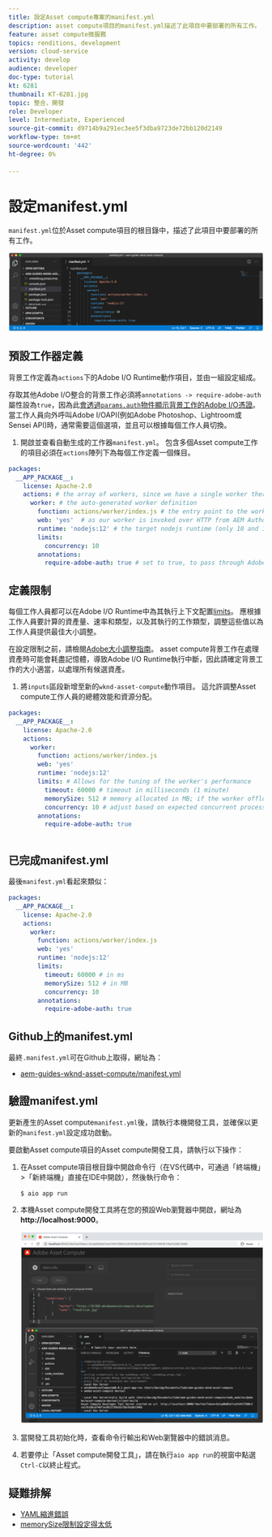 ```yaml
---
title: 設定Asset compute專案的manifest.yml
description: asset compute項目的manifest.yml描述了此項目中要部署的所有工作。
feature: asset compute微服務
topics: renditions, development
version: cloud-service
activity: develop
audience: developer
doc-type: tutorial
kt: 6281
thumbnail: KT-6281.jpg
topic: 整合，開發
role: Developer
level: Intermediate, Experienced
source-git-commit: d9714b9a291ec3ee5f3dba9723de72bb120d2149
workflow-type: tm+mt
source-wordcount: '442'
ht-degree: 0%

---
```



# 設定manifest.yml

`manifest.yml`位於Asset compute項目的根目錄中，描述了此項目中要部署的所有工作。

![manifest.yml](./assets/manifest/manifest.png)

## 預設工作器定義

背景工作定義為`actions`下的Adobe I/O Runtime動作項目，並由一組設定組成。

存取其他Adobe I/O整合的背景工作必須將`annotations -> require-adobe-auth`屬性設為`true`，因為此[會透過`params.auth`物件顯示背景工作的Adobe I/O憑證](https://docs.adobe.com/content/help/en/asset-compute/using/extend/develop-custom-application.html#access-adobe-apis)。 當工作人員向外呼叫Adobe I/OAPI(例如Adobe Photoshop、Lightroom或Sensei API)時，通常需要這個選項，並且可以根據每個工作人員切換。

1. 開啟並查看自動生成的工作器`manifest.yml`。 包含多個Asset compute工作的項目必須在`actions`陣列下為每個工作定義一個條目。

```yml
packages:
  __APP_PACKAGE__:
    license: Apache-2.0
    actions: # the array of workers, since we have a single worker there is only one entry beneath actions
      worker: # the auto-generated worker definition
        function: actions/worker/index.js # the entry point to the worker 
        web: 'yes'  # as our worker is invoked over HTTP from AEM Author service
        runtime: 'nodejs:12' # the target nodejs runtime (only 10 and 12 are supported)
        limits:
          concurrency: 10
        annotations:
          require-adobe-auth: true # set to true, to pass through Adobe I/O access token/client id via params.auth in the worker, typically required when the worker calls out to Adobe I/O APIs such as the Adobe Photoshop, Lightroom or Sensei APIs.
```

## 定義限制

每個工作人員都可以在Adobe I/O Runtime中為其執行上下文配置[limits](https://www.adobe.io/apis/experienceplatform/runtime/docs.html#!adobedocs/adobeio-runtime/master/guides/system_settings.md)。 應根據工作人員要計算的資產量、速率和類型，以及其執行的工作類型，調整這些值以為工作人員提供最佳大小調整。

在設定限制之前，請檢閱[Adobe大小調整指南](https://docs.adobe.com/content/help/en/asset-compute/using/extend/develop-custom-application.html#sizing-workers)。 asset compute背景工作在處理資產時可能會耗盡記憶體，導致Adobe I/O Runtime執行中斷，因此請確定背景工作的大小適當，以處理所有候選資產。

1. 將`inputs`區段新增至新的`wknd-asset-compute`動作項目。 這允許調整Asset compute工作人員的總體效能和資源分配。

```yml
packages:
  __APP_PACKAGE__:
    license: Apache-2.0
    actions: 
      worker:
        function: actions/worker/index.js 
        web: 'yes' 
        runtime: 'nodejs:12'
        limits: # Allows for the tuning of the worker's performance
          timeout: 60000 # timeout in milliseconds (1 minute)
          memorySize: 512 # memory allocated in MB; if the worker offloads heavy computational work to other Web services this number can be reduced
          concurrency: 10 # adjust based on expected concurrent processing and timeout 
        annotations:
          require-adobe-auth: true
           
```

## 已完成manifest.yml

最後`manifest.yml`看起來類似：

```yml
packages:
  __APP_PACKAGE__:
    license: Apache-2.0
    actions: 
      worker:
        function: actions/worker/index.js 
        web: 'yes' 
        runtime: 'nodejs:12'
        limits:
          timeout: 60000 # in ms
          memorySize: 512 # in MB
          concurrency: 10 
        annotations:
          require-adobe-auth: true
```

## Github上的manifest.yml

最終`.manifest.yml`可在Github上取得，網址為：

+ [aem-guides-wknd-asset-compute/manifest.yml](https://github.com/adobe/aem-guides-wknd-asset-compute/blob/master/manifest.yml)


## 驗證manifest.yml

更新產生的Asset compute`manifest.yml`後，請執行本機開發工具，並確保以更新的`manifest.yml`設定成功啟動。

要啟動Asset compute項目的Asset compute開發工具，請執行以下操作：

1. 在Asset compute項目根目錄中開啟命令行（在VS代碼中，可通過「終端機」>「新終端機」直接在IDE中開啟），然後執行命令：

   ```
   $ aio app run
   ```

1. 本機Asset compute開發工具將在您的預設Web瀏覽器中開啟，網址為&#x200B;__http://localhost:9000__。

   ![aio app run](assets/environment-variables/aio-app-run.png)

1. 當開發工具初始化時，查看命令行輸出和Web瀏覽器中的錯誤消息。
1. 若要停止「Asset compute開發工具」，請在執行`aio app run`的視窗中點選`Ctrl-C`以終止程式。

## 疑難排解

+ [YAML縮進錯誤](../troubleshooting.md#incorrect-yaml-indentation)
+ [memorySize限制設定得太低](../troubleshooting.md#memorysize-limit-is-set-too-low)
